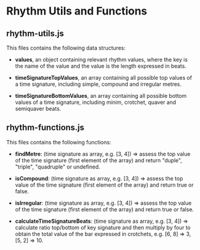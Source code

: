 # Rhythm Utils and Functions

## rhythm-utils.js

This files contains the following data structures:

- **values**, an object containing relevant rhythm values, where the key is the name of the value and the value is the length expressed in beats.

- **timeSignatureTopValues**, an array containing all possible top values of a time signature, including simple, compound and irregular metres.

- **timeSignatureBottomValues**, an array containing all possible bottom values of a time signature, including minim, crotchet, quaver and semiquaver beats.

## rhythm-functions.js

This files contains the following functions:

- **findMetre**: (time signature as array, e.g. [3, 4]) => assess the top value of the time signature (first element of the array) and return "duple", "triple", "quadruple" or undefined.

- **isCompound**: (time signature as array, e.g. [3, 4]) => assess the top value of the time signature (first element of the array) and return true or false.

- **isIrregular**: (time signature as array, e.g. [3, 4]) => assess the top value of the time signature (first element of the array) and return true or false.

- **calculateTimeSignatureBeats**: (time signature as array, e.g. [3, 4]) => calculate ratio top/bottom of key signature and then multiply by four to obtain the total value of the bar expressed in crotchets, e.g. [6, 8] => 3, [5, 2] => 10.

